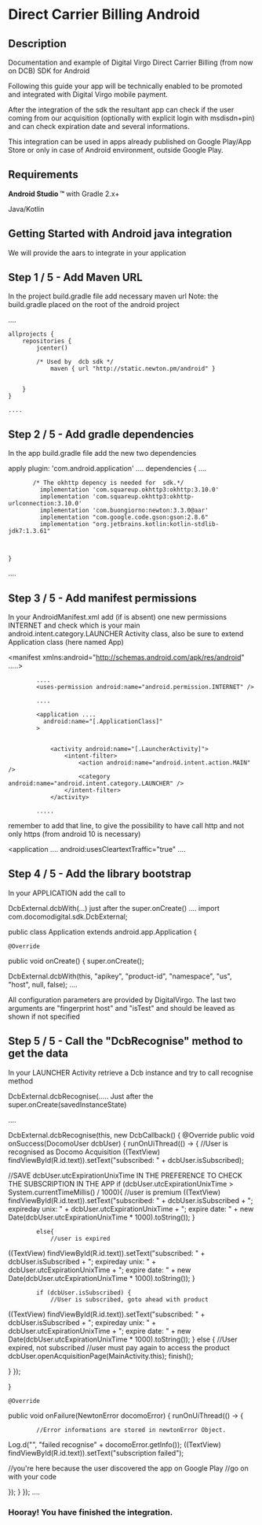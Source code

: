 # Direct Carrier Billing Android



## Description
Documentation and example of Digital Virgo Direct Carrier Billing (from now on DCB) SDK for Android

Following this guide your app will be technically enabled to be promoted and integrated with Digital Virgo mobile payment.

After the integration of the sdk the resultant app can check if the user coming from our acquisition (optionally with explicit login with msdisdn+pin) and can check expiration date and several informations.

This integration can be used in apps already published on Google Play/App Store or only in case of Android environment, outside Google Play.





## Requirements


**Android Studio ™** with Gradle 2.x+

Java/Kotlin

## Getting Started with Android java integration
We will provide the aars to integrate in your application

## Step 1 / 5 - Add Maven URL
In the project build.gradle file add necessary maven url
Note: the build.gradle placed on the root of the android project

....

	allprojects {
	    repositories {
	        jcenter()

	        /* Used by  dcb sdk */
                maven { url "http://static.newton.pm/android" }


	    }
	}

	....
          		


       	


## Step 2 / 5 - Add gradle dependencies
In the app build.gradle file add the new two dependencies

apply plugin: 'com.android.application'
  ....
	dependencies {
	    ....

           /* The okhttp depency is needed for  sdk.*/
             implementation 'com.squareup.okhttp3:okhttp:3.10.0'
             implementation 'com.squareup.okhttp3:okhttp-urlconnection:3.10.0'
             implementation 'com.buongiorno:newton:3.3.0@aar'
             implementation "com.google.code.gson:gson:2.8.6"
             implementation "org.jetbrains.kotlin:kotlin-stdlib-jdk7:1.3.61"



	}
          		
....




## Step 3 / 5 - Add manifest permissions
In your AndroidManifest.xml add (if is absent) one new permissions INTERNET and check which is your main android.intent.category.LAUNCHER Activity class, also be sure to extend Application class (here named App)

<?xml version="1.0" encoding="utf-8"?>
<manifest xmlns:android="http://schemas.android.com/apk/res/android"
    .....>

            ....
            <uses-permission android:name="android.permission.INTERNET" />
            
            ....

            <application ....
              android:name="[.ApplicationClass]"
            >
            
             
                <activity android:name="[.LauncherActivity]">
                    <intent-filter>
                        <action android:name="android.intent.action.MAIN" />
                        <category android:name="android.intent.category.LAUNCHER" />
                    </intent-filter>
                </activity>
            
            .....


remember to add that line, to give the possibility to have call http and not only https (from android 10 is necessary)


 <application ....
 android:usesCleartextTraffic="true"
....




## Step 4 / 5 - Add the library bootstrap
In your APPLICATION add the call to 

DcbExternal.dcbWith(...) just after the super.onCreate()
....
import com.docomodigital.sdk.DcbExternal;

public class Application extends android.app.Application {

    @Override
 public void onCreate() {
        super.onCreate();

 DcbExternal.dcbWith(this, "apikey", "product-id", "namespace", "us", "host", null, false);
....





All configuration parameters are provided by DigitalVirgo. The last two arguments are "fingerprint host" and "isTest" and should be leaved as shown if not specified





## Step 5 / 5 - Call the "DcbRecognise" method to get the data
In your LAUNCHER Activity retrieve a Dcb instance and try to call recognise method 

DcbExternal.dcbRecognise(.....
Just after the super.onCreate(savedInstanceState)

....


DcbExternal.dcbRecognise(this, new DcbCallback() {
    @Override
 public void onSuccess(DocomoUser dcbUser) {
        runOnUiThread(() -> {
            //User is recognised as Docomo Acquisition
 ((TextView) findViewById(R.id.text)).setText("subscribed: " + dcbUser.isSubscribed);

 //SAVE dcbUser.utcExpirationUnixTime IN THE PREFERENCE TO CHECK THE SUBSCRIPTION IN THE APP
 if (dcbUser.utcExpirationUnixTime > System.currentTimeMillis() / 1000){
                //user is premium
 ((TextView) findViewById(R.id.text)).setText("subscribed: " + dcbUser.isSubscribed +
                        "; expireday unix: " + dcbUser.utcExpirationUnixTime +
                        "; expire date: " + new Date(dcbUser.utcExpirationUnixTime * 1000).toString());
 }

            else{
                //user is expired
 ((TextView) findViewById(R.id.text)).setText("subscribed: " + dcbUser.isSubscribed +
                        "; expireday unix: " + dcbUser.utcExpirationUnixTime +
                        "; expire date: " + new Date(dcbUser.utcExpirationUnixTime * 1000).toString());
 }



            if (dcbUser.isSubscribed) {
                //User is subscribed, goto ahead with product

 ((TextView) findViewById(R.id.text)).setText("subscribed: " + dcbUser.isSubscribed +
                        "; expireday unix: " + dcbUser.utcExpirationUnixTime +
                        "; expire date: " + new Date(dcbUser.utcExpirationUnixTime * 1000).toString());
 } else {
                //User expired, not subscribed
 //user must pay again to access the product
 dcbUser.openAcquisitionPage(MainActivity.this);
 finish();


 }
        });

 }

    @Override
 public void onFailure(NewtonError docomoError) {
        runOnUiThread(() -> {

            //Error informations are stored in newtonError Object.
 Log.d("", "failed recognise" + docomoError.getInfo());
 ((TextView) findViewById(R.id.text)).setText("subscription failed");

 //you're here because the user discovered the app on Google Play
 //go on with your code

 });
 }
});
....




### Hooray! You have finished the integration.



